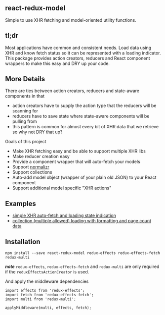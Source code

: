 react-redux-model
----------------
Simple to use XHR fetching and model-oriented utility functions.

## tl;dr
Most applications have common and consistent needs.  Load data using XHR and know fetch status so it can be represented with a loading indicator.  This package provides action creators, reducers and React component wrappers to make this easy and DRY up your code.

## More Details
There are ties between action creators, reducers and state-aware components in that

* action creators have to supply the action type that the reducers will be scanning for
* reducers have to save state where state-aware components will be pulling from
* this pattern is common for almost every bit of XHR data that we retrieve so why not DRY that up?

Goals of this project

* Make XHR fetching easy and be able to support multiple XHR libs
* Make reducer creation easy
* Provide a component wrapper that will auto-fetch your models
* Support [normalizr](https://github.com/paularmstrong/normalizr)
* Support collections
* Auto-add model object (wrapper of your plain old JSON) to your React component
* Support additional model specific "XHR actions"

## Examples

* [simple XHR auto-fetch and loading state indication](./examples/01-github-profile-viewer/lib/profile-page)
* [collection (multiple allowed) loading with formatting and page count data](./examples/01-github-profile-viewer/lib/profile-page)

## Installation
```
npm install --save react-redux-model redux-effects redux-effects-fetch redux-multi
```
***note*** `redux-effects`, `redux-effects-fetch` and `redux-multi` are only required if the `reduxEffectsActionCreator` is used.

And apply the middleware dependencies
```
import effects from 'redux-effects';
import fetch from 'redux-effects-fetch';
import multi from 'redux-multi';

applyMiddleware(multi, effects, fetch);
```
